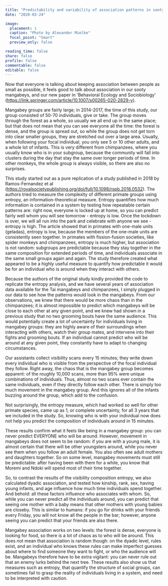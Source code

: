 ```yaml
---
title: "Predictability and variability of association patterns in sooty mangabeys"
date: "2020-03-24"

image:
  placement: 1
  caption: "Photo by Alexander Mielke"
  focal_point: "Smart"
  preview_only: false

reading_time: false
share: false
profile: false
commentable: false
editable: false 
---
```


Now that everyone is talking about keeping association between people as small as possible, it feels good to talk about association in our sooty mangabeys, and our new paper in 'Behavioral Ecology and Sociobiology' (https://link.springer.com/article/10.1007/s00265-020-2829-y).

Mangabey groups are fairly large; in 2014-2017, the time of this study, our group consisted of 50-70 individuals, give or take. The group moves through the forest as a whole, so usually we all end up in the same place; but that does not mean that you can see everyone all the time: the forest is dense, and the group is spread out, so while the group does not get torn into clear smaller groups, they are stretched out over a large area. Usually, when following your focal individual, you only see 5 or 10 other adults, and a whole lot of infants. This is very different from chimpanzees, where you usually know who is in your subgroup, because the community will fall into clusters during the day that stay the same over longer periods of time. In other monkeys, the whole group is always visible, so there are also no surprises.

This study started out as a pure replication of a study published in 2018 by Ramos-Fernandez et al (https://royalsocietypublishing.org/doi/full/10.1098/rspb.2018.0532). The authors tried to measure the complexity of different primate groups using entropy, an information-theoretical measure. Entropy quantifies how much information is contained in a system by testing how repeatable certain patterns are: right now, everyone is locked up at home, so you can predict fairly well whom you will see tomorrow - entropy is low. Once the lockdown is over, we will all run into the park and celebrate with anyone we see - entropy is high. The article showed that in primates with one-male units (geladas), entropy is low, because the members of the one-male units are consistently seen together. In primates with fission-fusion societies, like spider monkeys and chimpanzees, entropy is much higher, but association is not random: subgroups are predictable because they stay together in the same composition for extended periods of time, and individuals associate in the same small groups again and again. The study therefore created what appeared to be a highly useful measure to quantify how predictable it would be for an individual who is around when they interact with others.

Because the authors of the original study kindly provided the code to replicate the entropy analysis, and we have several years of association data available for the Tai mangabeys and chimpanzees, I simply plugged in our data to see how the patterns would look in the mangabeys. From our observations, we knew that there would be more chaos than in the chimpanzees; it is almost impossible to predict which mangabeys will be close to each other at any given point, and we knew had shown in a previous study that no two grooming bouts have the same audience. This would potentially create a lot of uncertainty for individuals living in mangabey groups: they are highly aware of their surroundings when interacting with others, watch their group mates, and intervene into their fights and grooming bouts. If an individual cannot predict who will be around at any given point, they constantly have to adapt to changing circumstances.

Our assistants collect visibility scans every 15 minutes; they write down every individual who is visible from the perspective of the focal individual they follow. Right away, the chaos that is the mangabey group becomes apparent: of the roughly 10,000 scans, more than 95% were unique combinations of individuals. Thus, almost no two scans ever contain the same individuals, even if they directly follow each other. There is simply too much movement in the mangabey group. And this ignores all of the infants buzzing around the group, which add to the confusion.

Not surprisingly, the entropy measure, which had worked so well for other primate species, came up as 1, or complete uncertainty, for all 3 years that we included in the study. So, knowing who is with your individual now does not help you predict the composition of individuals around in 15 minutes. 

These results confirm what it feels like being in a mangabey group: you can never predict EVERYONE who will be around. However, movement in mangabeys does not seem to be random: if you are with a young male, it is almost certain that there will be other youngsters around, while you never see them when you follow an adult female. You also often see adult mothers and daughters together. So on some level, mangabey movements must still be predictable: after having been with them for a while, you know that Moremi and Ndoki will spend most of their time together.

So, to contrast the results of the visibility composition entropy, we also calculated dyadic association, and tested how kinship, rank, sex, having young infants, and age influence how much time individuals spend together. And behold: all these factors influence who associates with whom. So, while you can never predict all the individuals around, you can predict that seeing one mother with a baby means that other mothers with young babies are closeby. This is similar to humans: if you go for drinks with your friends every Friday, you will not know all the people in the bar; however, anyone seeing you can predict that your friends are also there.

Mangabey association works on two levels: the forest is dense, everyone is looking for food, so there is a lot of chaos as to who will be around. This does not mean that association is random though: on the dyadic level, rules exist, and an individual who knows these rules can make imperfect guesses about where to find someone they want to fight, or who the audience will be. Mangabeys therefore have to be extra vigilant: you can never rule out that an enemy lurks behind the next tree. These results also show us that measures such as entropy, that quantify the structure of social groups, can sometimes fail to grasp the reality of individuals living in a system, and need to be interpreted with caution.